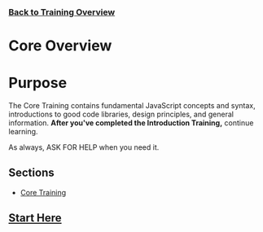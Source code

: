 ### [Back to Training Overview](../)

# Core Overview

# Purpose

The Core Training contains fundamental JavaScript concepts and syntax, introductions to good code libraries, design principles, and general information.  **After you've completed the Introduction Training,** continue learning.

As always, ASK FOR HELP when you need it.

## Sections

- [Core Training](./1.%20coreTraining.md)

## [Start Here](./1.%20coreTraining.md)
